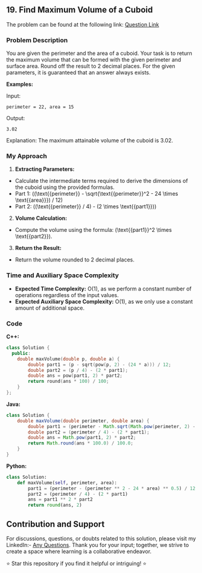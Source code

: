 ## 19. Find Maximum Volume of a Cuboid

The problem can be found at the following link: [Question Link](https://www.geeksforgeeks.org/problems/magical-box5306/1)

### Problem Description

You are given the perimeter and the area of a cuboid. Your task is to return the maximum volume that can be formed with the given perimeter and surface area. Round off the result to 2 decimal places. For the given parameters, it is guaranteed that an answer always exists.

**Examples:**

Input:
```
perimeter = 22, area = 15
```
Output:
```
3.02
```
Explanation:
The maximum attainable volume of the cuboid is 3.02.

### My Approach

1. **Extracting Parameters:**
- Calculate the intermediate terms required to derive the dimensions of the cuboid using the provided formulas.
- Part 1: \((\text{{perimeter}} - \sqrt{\text{{perimeter}}^2 - 24 \times \text{{area}}}) / 12\)
- Part 2: \((\text{{perimeter}} / 4) - (2 \times \text{{part1}})\)

2. **Volume Calculation:**
- Compute the volume using the formula: \(\text{{part1}}^2 \times \text{{part2}}\).

3. **Return the Result:**
- Return the volume rounded to 2 decimal places.

### Time and Auxiliary Space Complexity

- **Expected Time Complexity:** O(1), as we perform a constant number of operations regardless of the input values.
- **Expected Auxiliary Space Complexity:** O(1), as we only use a constant amount of additional space.

### Code

**C++:**

```cpp
class Solution {
  public:
    double maxVolume(double p, double a) {
        double part1 = (p - sqrt(pow(p, 2) - (24 * a))) / 12;
        double part2 = (p / 4) - (2 * part1);
        double ans = pow(part1, 2) * part2;
        return round(ans * 100) / 100;
    }
};
```

**Java:**

```java
class Solution {
    double maxVolume(double perimeter, double area) {
        double part1 = (perimeter - Math.sqrt(Math.pow(perimeter, 2) - (24 * area))) / 12;
        double part2 = (perimeter / 4) - (2 * part1);
        double ans = Math.pow(part1, 2) * part2;
        return Math.round(ans * 100.0) / 100.0;
    }
}
```

**Python:**

```python
class Solution:
    def maxVolume(self, perimeter, area):
        part1 = (perimeter - (perimeter ** 2 - 24 * area) ** 0.5) / 12
        part2 = (perimeter / 4) - (2 * part1)
        ans = part1 ** 2 * part2
        return round(ans, 2)
```

## Contribution and Support

For discussions, questions, or doubts related to this solution, please visit my LinkedIn:- [Any Questions](https://www.linkedin.com/in/het-patel-8b110525a/). Thank you for your input; together, we strive to create a space where learning is a collaborative endeavor.

⭐ Star this repository if you find it helpful or intriguing! ⭐
